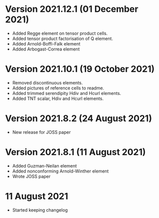# Version 2021.12.1 (01 December 2021)

- Added Regge element on tensor product cells.
- Added tensor product factorisation of Q element.
- Added Arnold-Boffi-Falk element
- Added Arbogast-Correa element

# Version 2021.10.1 (19 October 2021)

- Removed discontinuous elements.
- Added pictures of reference cells to readme.
- Added trimmed serendipity Hdiv and Hcurl elements.
- Added TNT scalar, Hdiv and Hcurl elements.

# Version 2021.8.2 (24 August 2021)

- New release for JOSS paper

# Version 2021.8.1 (11 August 2021)

- Added Guzman-Neilan element
- Added nonconforming Arnold-Winther element
- Wrote JOSS paper

# 11 August 2021

- Started keeping changelog
